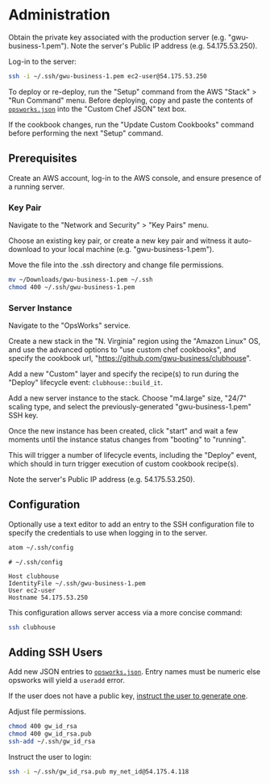 # Administration

Obtain the private key associated with the production server (e.g. "gwu-business-1.pem").
 Note the server's Public IP address (e.g. 54.175.53.250).

Log-in to the server:

```` sh
ssh -i ~/.ssh/gwu-business-1.pem ec2-user@54.175.53.250
````

To deploy or re-deploy,
 run the "Setup" command
  from the AWS "Stack" > "Run Command" menu.
  Before deploying, copy and paste the contents of [`opsworks.json`](clubhouse/attributes/opsworks.json)
   into the "Custom Chef JSON" text box.

If the cookbook changes, run the "Update Custom Cookbooks" command
 before performing the next "Setup" command.

## Prerequisites

Create an AWS account, log-in to the AWS console, and ensure presence of a running server.

### Key Pair

Navigate to the "Network and Security" > "Key Pairs" menu.

Choose an existing key pair,
 or create a new key pair
  and witness it auto-download to your local machine (e.g. "gwu-business-1.pem").

Move the file into the .ssh directory and change file permissions.

```` sh
mv ~/Downloads/gwu-business-1.pem ~/.ssh
chmod 400 ~/.ssh/gwu-business-1.pem
````

### Server Instance

Navigate to the "OpsWorks" service.

Create a new stack in the "N. Virginia" region using the "Amazon Linux" OS,
 and use the advanced options to "use custom chef cookbooks",
 and specify the cookbook url, "https://github.com/gwu-business/clubhouse".

Add a new "Custom" layer
 and specify the recipe(s) to run
 during the "Deploy" lifecycle event: `clubhouse::build_it`.

Add a new server instance to the stack.
 Choose "m4.large" size,
  "24/7" scaling type,
  and select the previously-generated "gwu-business-1.pem" SSH key.

Once the new instance has been created,
 click "start"
 and wait a few moments until the instance status changes from "booting" to "running".

This will trigger a number of lifecycle events, including the "Deploy" event,
 which should in turn trigger execution of custom cookbook recipe(s).

Note the server's Public IP address (e.g. 54.175.53.250).

## Configuration

Optionally use a text editor to add an entry to the SSH configuration file
 to specify the credentials to use when logging in to the server.

```` sh
atom ~/.ssh/config
````

    # ~/.ssh/config

    Host clubhouse
    IdentityFile ~/.ssh/gwu-business-1.pem
    User ec2-user
    Hostname 54.175.53.250

This configuration allows server access via a more concise command:

```` sh
ssh clubhouse
````

## Adding SSH Users

Add new JSON entries to [`opsworks.json`](clubhouse/attributes/opsworks.json).
 Entry names must be numeric else opsworks will yield a `useradd` error.

If the user does not have a public key, [instruct the user to generate one](https://github.com/gwu-business/badm-2301/blob/master/assignments/lab/networks-and-protocols.md#generating-a-key-pair).

Adjust file permissions.

```` sh
chmod 400 gw_id_rsa
chmod 400 gw_id_rsa.pub
ssh-add ~/.ssh/gw_id_rsa
````

Instruct the user to login:

```` sh
ssh -i ~/.ssh/gw_id_rsa.pub my_net_id@54.175.4.118
````
